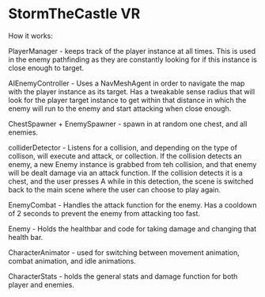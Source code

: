 # StormTheCastle VR

How it works:

PlayerManager - keeps track of the player instance at all times. This is used in the enemy pathfinding as they are constantly looking for if this instance is close enough to target.

AIEnemyController - Uses a NavMeshAgent in order to navigate the map with the player instance as its target. Has a tweakable sense radius that will look for the player target instance to get within that distance in which the enemy will run to the enemy and start attacking when close enough. 

ChestSpawner + EnemySpawner - spawn in at random one chest, and all enemies.

colliderDetector - Listens for a collision, and depending on the type of collison, will execute and attack, or collection. If the collision detects an enemy, a new Enemy instance is grabbed from teh collision, and that enemy will be dealt damage via an attack function. If the collision detects it is a chest, and the user presses A while in this detection, the scene is switched back to the main scene where the user can choose to play again.

EnemyCombat - Handles the attack function for the enemy. Has a cooldown of 2 seconds to prevent the enemy from attacking too fast.

Enemy - Holds the healthbar and code for taking damage and changing that health bar.

CharacterAnimator - used for switching between movement animation, combat animation, and idle animations.

CharacterStats - holds the general stats and damage function for both player and enemies.

